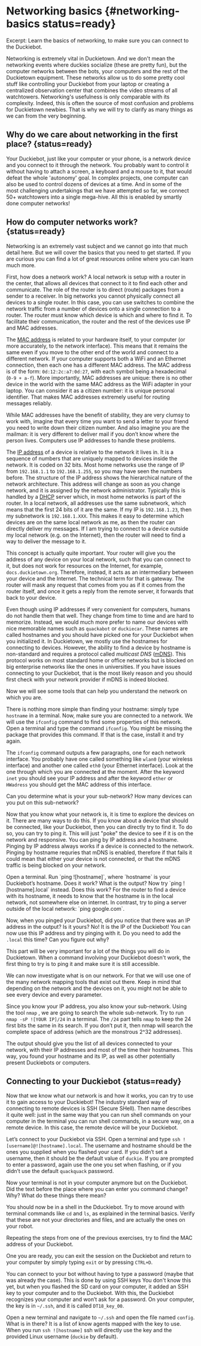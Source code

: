 # Networking basics {#networking-basics status=ready}

Excerpt: Learn the basics of networking, to make sure you can connect to the Duckiebot.

Networking is extremely vital in Duckietown. And we don't mean the networking events where duckies socialize (these are pretty fun), but the computer networks between the bots, your computers and the rest of the Duckietown equipment. These networks allow us to do some pretty cool stuff like controlling your Duckiebot from your laptop or creating a centralized observation center that combines the video streams of all watchtowers. Networking's usefulness is only comparable with its complexity. Indeed, this is often the source of most confusion and problems for Duckietown newbies. That is why we will try to clarify as many things as we can from the very beginning.

<minitoc/>


## Why do we care about networking in the first place? {status=ready}

Your Duckiebot, just like your computer or your phone, is a network device and you connect to it through the network. You probably want to control it without having to attach a screen, a keyboard and a mouse to it, that would defeat the whole 'autonomy' goal. In complex projects, one computer can also be used to control dozens of devices at a time. And in some of the most challenging undertakings that we have attempted so far, we connect 50+ watchtowers into a single mega-hive. All this is enabled by smartly done computer networks!

## How do computer networks work? {status=ready}
Networking is an extremely vast subject and we cannot go into that much detail here. But we will cover the basics that you need to get started. If you are curious you can find a lot of great resources online where you can learn much more.

First, how does a network work? A local network is setup with a router in the center, that allows all devices that connect to it to find each other and communicate. The role of the router is to direct (route) packages from a sender to a receiver. In big networks you cannot physically connect all devices to a single router. In this case, you can use switches to combine the network traffic from a number of devices onto a single connection to a router. The router must know which device is which and where to find it. To facilitate their communication, the router and the rest of the devices use IP and MAC addresses.

The [MAC address](https://en.wikipedia.org/wiki/MAC_address) is related to your hardware itself, to your computer (or more accurately, to the network interface). This means that it remains the same even if you move to the other end of the world and connect to a different network. If your computer supports both a WiFi and an Ethernet connection, then each one has a different MAC address. The MAC address is of the form: `0d:12:2c:a7:0d:27`, with each symbol being a hexadecimal (`0-9 + a-f`). More importantly, MAC addresses are unique: there is no other device in the world with the same MAC address as the WiFi adapter in your laptop. You can consider it as a citizen number: it is unique personal identifier. That makes MAC addresses extremely useful for routing messages reliably.

While MAC addresses have the benefit of stability, they are very clumsy to work with, imagine that every time you want to send a letter to your friend you need to write down their citizen number. And also imagine you are the mailman: it is very different to deliver mail if you don’t know where the person lives. Computers use IP addresses to handle these problems.

The [IP address](https://en.wikipedia.org/wiki/IP_address) of a device is relative to the network it lives in. It is a sequence of numbers that are uniquely mapped to devices inside the network. It is coded on 32 bits. Most home networks use the range of IP from `192.168.1.1` to `192.168.1.255`, so you may have seen the numbers before.  The structure of the IP address shows the hierarchical nature of the network architecture. This address will change as soon as you change network, and it is assigned by the network administrator. Typically this is handled by a [DHCP](https://en.wikipedia.org/wiki/Dynamic_Host_Configuration_Protocol) server which, in most home networks is part of the router. In a local network, all addresses use the same subnetwork, which means that the first 24 bits of it are the same. If my IP is `192.168.1.23`, then my subnetwork is `192.168.1.XXX`. This makes it easy to determine which devices are on the same local network as me, as then the router can directly deliver my messages. If I am trying to connect to a device outside my local network (e.g. on the Internet), then the router will need to find a way to deliver the message to it.

This concept is actually quite important. Your router will give you the address of any device on your local network, such that you can connect to it, but does not work for resources on the Internet, for example, `docs.duckietown.org`. Therefore, instead, it acts as an intermediary between your device and the Internet. The technical term for that is gateway. The router will mask any request that comes from you as if it comes from the router itself, and once it gets a reply from the remote server, it forwards that back to your device.

Even though using IP addresses if very convenient for computers, humans do not handle them that well. They change from time to time and are hard to memorize. Instead, we would much more prefer to name our devices with nice memorable names such as `quackabot` or `duckiecar`. These names are called hostnames and you should have picked one for your Duckiebot when you initialized it. In Duckietown, we mostly use the hostnames for connecting to devices. However, the ability to find a device by hostname is non-standard and requires a protocol called _multicast DNS_ ([mDNS](https://en.wikipedia.org/wiki/Multicast_DNS)). This protocol works on most standard home or office networks but is blocked on big enterprise networks like the ones in universities. If you have issues connecting to your Duckiebot, that is the most likely reason and you should first check with your network provider if mDNS is indeed blocked.

<div id="exercise:ex-ifconfig" class="exercise">

  Now we will see some tools that can help you understand the network on which you are.

  There is nothing more simple than finding your hostname: simply type `hostname` in a terminal. Now,  make sure you are connected to a network. We will use the `ifconfig` command to find some properties of this network. Open a terminal and type the command `ifconfig`. You might be missing the package that provides this command. If that is the case, install it and try again.

  The `ifconfig` command outputs a few paragraphs, one for each network interface. You probably have one called something like `wlan0` (your wireless interface) and another one called `eth0` (your Ethernet interface). Look at the one through which you are connected at the moment. After the keyword `inet` you should see your IP address and after the keyword `ether` or `HWadress` you should get the MAC address of this interface.

  Can you determine what is your your sub-network? How many devices can you put on this sub-network?

</div>

Now that you know what your network is, it is time to explore the devices on it. There are many ways to do this. If you know about a device that should be connected, like your Duckiebot, then you can directly try to find it. To do so, you can try to ping it. This will just "poke" the device to see if it is on the network and responsive. You can ping by IP address and a hostname. Pinging by IP address always works if a device is connected to the network. Pinging by hostname requries that mDNS is enabled, therefore if that fails it could mean that either your device is not connected, or that the mDNS traffic is being blocked on your network.

<div id="exercise:ex-ping" class="exercise">
  Open a terminal. Run `ping ![hostname]`, where `hostname` is your Duckiebot’s hostname. Does it work? What is the output? Now try `ping ![hostname].local` instead. Does this work? For the router to find a device with its hostname, it needs to know that the hostname is in the local network, not somewhere else on internet. In contrast, try to ping a server outside of the local network: `ping google.com`.

  Now, when you pinged your Duckiebot, did you notice that there was an IP address in the output? Is it yours? No! It is the IP of the Duckiebot! You can now use this IP address and try pinging with it. Do you need to add the `.local` this time? Can you figure out why?
</div>

This part will be very important for a lot of the things you will do in Duckietown. When a command involving your Duckiebot doesn't work, the first thing to try is to ping it and make sure it is still accessible.


<div id="exercise:ex-nmap" class="exercise">
  We can now investigate what is on our network. For that we will use one of the many network mapping tools that exist out there. Keep in mind that depending on the network and the devices on it, you might not be able to see every device and every parameter.

  Since you know your IP address, you also know your sub-network. Using the tool `nmap` , we are going to search the whole sub-network. Try to run `nmap -sP ![YOUR IP]/24` in a terminal. The `/24` part tells `nmap` to keep the 24 first bits the same in its search. If you don’t put it, then nmap will search the complete space of address (which are the monstrous 2^32 addresses).

  The output should give you the list of all devices connected to your network, with their IP addresses and most of the time their hostnames. This way, you found your hostname and its IP, as well as other potentially present Duckiebots or computers.
</div>



## Connecting to your Duckiebot {status=ready}

Now that we know what our network is and how it works, you can try to use it to gain access to your Duckiebot! The industry standard way of connecting to remote devices is SSH (Secure SHell). Then name describes it quite well: just in the same way that you can run shell commands on your computer in the terminal you can run shell commands, in a secure way, on a remote device. In this case, the remote device will be your Duckiebot.

<div id="exercise:ex-ssh" class="exercise">

  Let’s connect to your Duckiebot via SSH. Open a terminal and type `ssh ![username]@![hostname].local`. The username and hostname should be the ones you supplied when you flashed your card. If you didn’t set a username, then it should be the default value of `duckie`. If you are prompted to enter a password, again use the one you set when flashing, or if you didn’t use the default `quackquack` password.

  Now your terminal is not in your computer anymore but on the Duckiebot. Did the text before the place where you can enter you command change? Why? What do these things there mean?

  You should now be in a shell in the Dduckiebot. Try to move around with terminal commands like `cd` and `ls`, as explained in the terminal basics. Verify that these are not your directories and files, and are actually the ones on your robot.

  Repeating the steps from one of the previous exercises, try to find the MAC address of your Duckiebot.

  One you are ready, you can exit the session on the Duckiebot and return to your computer by simply typing `exit` or by pressing `CTRL+D`.

</div>

You can connect to your bot without having to type a password (maybe that was already the case). This is done by using SSH keys You don't know this yet, but when you flashed the SD card on your computer, it added an SSH key to your computer and to the Duckiebot. With this, the Duckiebot recognizes your computer and won’t ask for a password. On your computer, the key is in `~/.ssh`, and it is called `DT18_key_00`.

<div id="exercise:ex-ssh-keys" class="exercise">

  Open a new terminal and navigate to `~/.ssh` and open the file named `config`. What is in there? It is a list of know agents mapped with the key to use. When you run `ssh ![hostname]` ssh will directly use the key and the provided Linux username (`duckie` by default).

</div>
